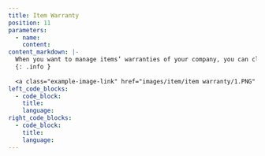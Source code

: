 ```yaml
---
title: Item Warranty
position: 11
parameters:
  - name:
    content:
content_markdown: |- 
  When you want to manage items’ warranties of your company, you can click this button. Then you can view below interface. (Figure 5.6.0). To add new item warranty you have to go ‘New Transaction’. Then you can get below interface. (Figure 5.6.1) According to it, you can manage item warranties. There ‘Item’ field is autocompleted field. After selecting item and you have to put warranty value for it. And then click ‘Add’ button. 
  {: .info }
  
  <a class="example-image-link" href="images/item/item warranty/1.PNG" data-lightbox="example-1"><img class="example-image" src="images/item/item warranty/1.PNG" alt=""></a> 
left_code_blocks:
  - code_block:
    title:
    language:
right_code_blocks:
  - code_block:
    title:
    language:
---
```

